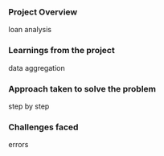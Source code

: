 ### Project Overview

 loan analysis


### Learnings from the project

 data aggregation


### Approach taken to solve the problem

 step by step


### Challenges faced

 errors


